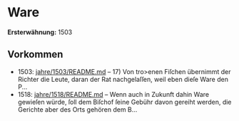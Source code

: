 # Ware

**Ersterwähnung:** 1503

## Vorkommen
- 1503: [jahre/1503/README.md](../jahre/1503/README.md) – 17) Von tro>enen Fiſchen übernimmt der Richter die
Leute, daran der Rat nachgelaſſen, weil eben dieſe Ware
den P...
- 1518: [jahre/1518/README.md](../jahre/1518/README.md) – Wenn auch
in Zukunft dahin Ware gewieſen würde, ſoll dem Biſchof
ſeine Gebühr davon gereiht werden, die Gerichte aber
des Orts gehören dem B...

